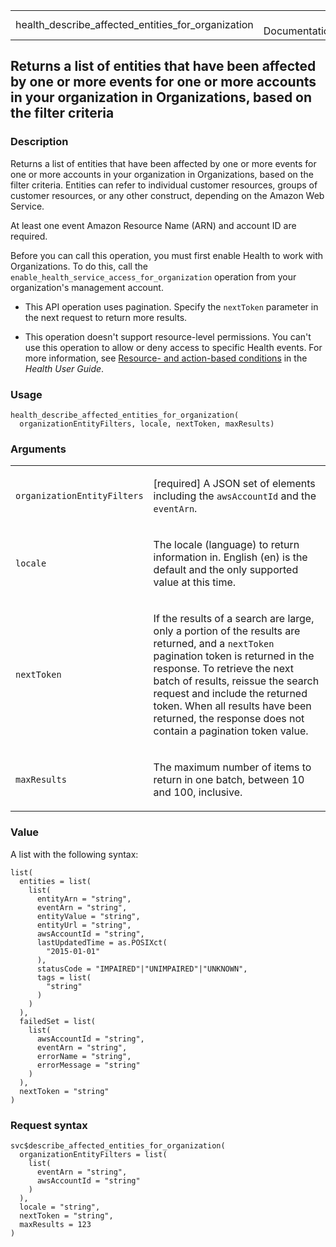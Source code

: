 <table style="width: 100%;">
<tbody>
<tr class="odd">
<td>health_describe_affected_entities_for_organization</td>
<td style="text-align: right;">R Documentation</td>
</tr>
</tbody>
</table>

## Returns a list of entities that have been affected by one or more events for one or more accounts in your organization in Organizations, based on the filter criteria

### Description

Returns a list of entities that have been affected by one or more events
for one or more accounts in your organization in Organizations, based on
the filter criteria. Entities can refer to individual customer
resources, groups of customer resources, or any other construct,
depending on the Amazon Web Service.

At least one event Amazon Resource Name (ARN) and account ID are
required.

Before you can call this operation, you must first enable Health to work
with Organizations. To do this, call the
`enable_health_service_access_for_organization` operation from your
organization's management account.

-   This API operation uses pagination. Specify the `nextToken`
    parameter in the next request to return more results.

-   This operation doesn't support resource-level permissions. You can't
    use this operation to allow or deny access to specific Health
    events. For more information, see [Resource- and action-based
    conditions](https://docs.aws.amazon.com/health/latest/ug/security_iam_id-based-policy-examples.html#resource-action-based-conditions)
    in the *Health User Guide*.

### Usage

    health_describe_affected_entities_for_organization(
      organizationEntityFilters, locale, nextToken, maxResults)

### Arguments

<table>
<colgroup>
<col style="width: 35%" />
<col style="width: 65%" />
</colgroup>
<tbody>
<tr class="odd">
<td><code
id="health_describe_affected_entities_for_organization_:_organizationEntityFilters">organizationEntityFilters</code></td>
<td><p>[required] A JSON set of elements including the
<code>awsAccountId</code> and the <code>eventArn</code>.</p></td>
</tr>
<tr class="even">
<td><code
id="health_describe_affected_entities_for_organization_:_locale">locale</code></td>
<td><p>The locale (language) to return information in. English (en) is
the default and the only supported value at this time.</p></td>
</tr>
<tr class="odd">
<td><code
id="health_describe_affected_entities_for_organization_:_nextToken">nextToken</code></td>
<td><p>If the results of a search are large, only a portion of the
results are returned, and a <code>nextToken</code> pagination token is
returned in the response. To retrieve the next batch of results, reissue
the search request and include the returned token. When all results have
been returned, the response does not contain a pagination token
value.</p></td>
</tr>
<tr class="even">
<td><code
id="health_describe_affected_entities_for_organization_:_maxResults">maxResults</code></td>
<td><p>The maximum number of items to return in one batch, between 10
and 100, inclusive.</p></td>
</tr>
</tbody>
</table>

### Value

A list with the following syntax:

    list(
      entities = list(
        list(
          entityArn = "string",
          eventArn = "string",
          entityValue = "string",
          entityUrl = "string",
          awsAccountId = "string",
          lastUpdatedTime = as.POSIXct(
            "2015-01-01"
          ),
          statusCode = "IMPAIRED"|"UNIMPAIRED"|"UNKNOWN",
          tags = list(
            "string"
          )
        )
      ),
      failedSet = list(
        list(
          awsAccountId = "string",
          eventArn = "string",
          errorName = "string",
          errorMessage = "string"
        )
      ),
      nextToken = "string"
    )

### Request syntax

    svc$describe_affected_entities_for_organization(
      organizationEntityFilters = list(
        list(
          eventArn = "string",
          awsAccountId = "string"
        )
      ),
      locale = "string",
      nextToken = "string",
      maxResults = 123
    )
